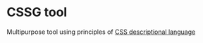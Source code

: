 # CSSG tool

Multipurpose tool using principles of [CSS descriptional language](https://github.com/CSSG/css-o-gram) 
